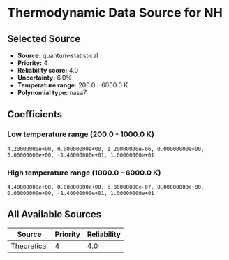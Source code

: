 # Thermodynamic Data Source for NH

## Selected Source
- **Source:** quantum-statistical
- **Priority:** 4
- **Reliability score:** 4.0
- **Uncertainty:** 6.0%
- **Temperature range:** 200.0 - 6000.0 K
- **Polynomial type:** nasa7

## Coefficients
### Low temperature range (200.0 - 1000.0 K)
```
4.20000000e+00, 0.00000000e+00, 1.20000000e-06, 0.00000000e+00, 0.00000000e+00, -1.40000000e+01, 1.00000000e+01
```

### High temperature range (1000.0 - 6000.0 K)
```
4.40000000e+00, 0.00000000e+00, 6.00000000e-07, 0.00000000e+00, 0.00000000e+00, -1.40000000e+01, 1.00000000e+01
```

## All Available Sources
| Source | Priority | Reliability |
|--------|----------|-------------|
| Theoretical | 4 | 4.0 |
